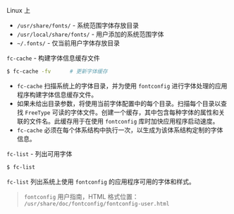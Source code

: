 Linux 上
- `/usr/share/fonts/` - 系统范围字体存放目录
- `/usr/local/share/fonts/` - 用户添加的系统范围字体
- `~/.fonts/` - 仅当前用户字体存放目录

`fc-cache` - 构建字体信息缓存文件
```bash
$ fc-cache -fv		# 更新字体缓存
```
- `fc-cache` 扫描系统上的字体目录，并为使用 `fontconfig` 进行字体处理的应用程序构建字体信息缓存文件。
- 如果未给出目录参数，将使用当前字体配置中的每个目录。扫描每个目录以查找 `FreeType` 可读的字体文件。创建一个缓存，其中包含每种字体的属性和关联的文件名。此缓存用于在使用 `fontconfig` 库时加快应用程序启动速度。
- `fc-cache` 必须在每个体系结构中执行一次，以生成为该体系结构定制的字体信息。

`fc-list` - 列出可用字体
```bash
$ fc-list
```
`fc-list` 列出系统上使用 `fontconfig` 的应用程序可用的字体和样式。


> `fontconfig` 用户指南，HTML 格式位置： `/usr/share/doc/fontconfig/fontconfig-user.html`